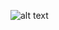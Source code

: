 ![alt text](https://cdn.discordapp.com/attachments/839732651803803659/922287788479643658/2ABE7E3F-E419-4DA1-8E03-35C4FBF54F4F.jpg)

